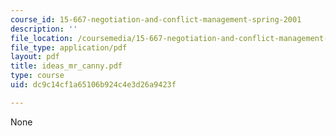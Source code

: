 ```yaml
---
course_id: 15-667-negotiation-and-conflict-management-spring-2001
description: ''
file_location: /coursemedia/15-667-negotiation-and-conflict-management-spring-2001/dc9c14cf1a65106b924c4e3d26a9423f_ideas_mr_canny.pdf
file_type: application/pdf
layout: pdf
title: ideas_mr_canny.pdf
type: course
uid: dc9c14cf1a65106b924c4e3d26a9423f

---
```

None